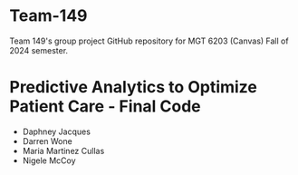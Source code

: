 # Team-149
 Team 149's group project GitHub repository for MGT 6203 (Canvas) Fall of 2024 semester.
# Predictive Analytics to Optimize Patient Care - Final Code
- Daphney Jacques
- Darren Wone
- Maria Martinez Cullas
- Nigele McCoy
